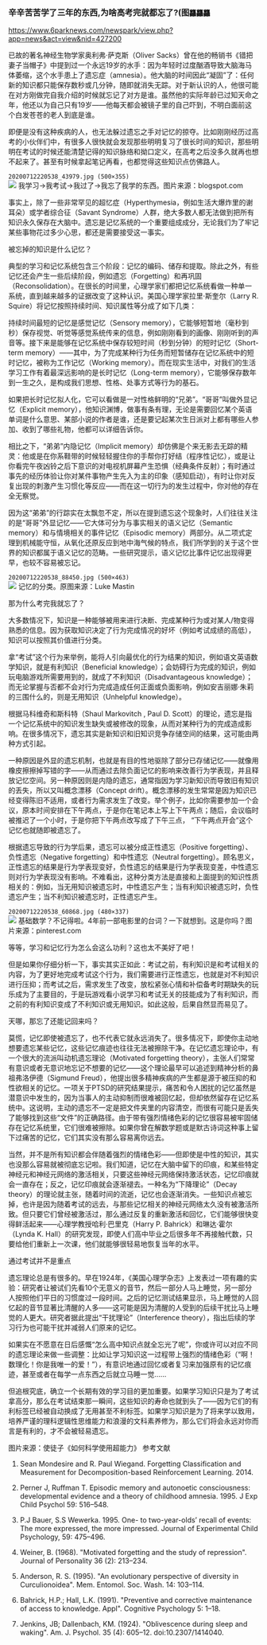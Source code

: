 ### 辛辛苦苦学了三年的东西,为啥高考完就都忘了?(图`龘龘龘`
https://www.6parknews.com/newspark/view.php?app=news&act=view&nid=427200

已故的著名神经生物学家奥利弗·萨克斯（Oliver Sacks）曾在他的畅销书《错把妻子当帽子》中提到过一个永远19岁的水手：因为年轻时过度酗酒导致大脑海马体萎缩，这个水手患上了遗忘症（amnesia）。他大脑的时间因此“凝固”了：任何新的知识都只能保存数秒或几分钟，随即就消失无踪。对于新认识的人，他很可能在对方刚做完自我介绍的时候就忘记了对方是谁。虽然他的实际年龄已过知天命之年，他还以为自己只有19岁——他每天都会被镜子里的自己吓到，不明白面前这个白发苍苍的老人到底是谁。

即便是没有这种疾病的人，也无法躲过遗忘之手对记忆的掠夺。比如刚刚经历过高考的小伙伴们中，有很多人很快就会发现那些明明复习了很长时间的知识，那些明明在考试的时候还能清楚记得的知识脉络和拗口定义，在高考之后没多久就再也想不起来了。甚至有时候拿起笔记再看，也都觉得这些知识点仿佛路人。

`20200712220538_43979.jpg (500×355)`<br>
![](https://web.popo8.com/20200712/20200712220538_43979.jpg)
我学习→我考试→我过了→我忘了我学的东西。图片来源：blogspot.com

事实上，除了一些非常罕见的超忆症（Hyperthymesia，例如生活大爆炸里的谢耳朵）或学者综合征（Savant Syndrome）人群，绝大多数人都无法做到把所有知识永久保存在大脑中。遗忘是记忆系统的一个重要组成成分，无论我们为了牢记某些事物花过多少心思，都还是需要接受这一事实。

被忘掉的知识是什么记忆？

典型的学习和记忆系统包含三个阶段：记忆的编码、储存和提取。除此之外，有些记忆还会产生一些后续阶段，例如遗忘（Forgetting）和再巩固（Reconsolidation）。在很长的时间里，心理学家们都把记忆系统看做一种单一系统，直到越来越多的证据改变了这种认识。美国心理学家拉里·斯奎尔（Larry R. Squire）将记忆按照持续时间、知识属性等分成了如下几类：

持续时间最短的记忆是感觉记忆（Sensory memory），它能够短暂地（毫秒到秒）保存视觉、听觉等感觉系统传来的信息，例如刚刚看到的画像、刚刚听到的声音等。接下来是能够在记忆系统中保存较短时间（秒到分钟）的短时记忆（Short-term memory）——其中，为了完成某种行为任务而短暂储存在记忆系统中的短时记忆，被称为工作记忆（Working memory）。而在现实生活中，对我们的生活学习工作有着最深远影响的是长时记忆（Long-term memory），它能够保存数年到一生之久，是构成我们思想、性格、处事方式等行为的基石。

如果把长时记忆拟人化，它可以看做是一对性格鲜明的“兄弟”。“哥哥”叫做外显记忆（Explicit memory），他知识渊博，做事有条有理，无论是需要回忆某个英语单词是什么意思、某部小说的作者是谁，还是要记起某次生日派对上都有哪些人参加、收到了哪些礼物，他都可以详细告诉你。

相比之下，“弟弟”内隐记忆（Implicit memory）却仿佛是个来无影去无踪的精灵：他或是在你系鞋带的时候轻轻握住你的手帮你打好结（程序性记忆），或是让你看完午夜凶铃之后下意识的对电视机屏幕产生恐惧（经典条件反射）；有时通过事先的经历体验让你对某件事物产生先入为主的印象（感知启动），有时让你对反复出现的刺激产生习惯化等反应——而在这一切行为的发生过程中，你对他的存在全无察觉。

因为这“弟弟”的行踪实在太飘忽不定，所以在提到遗忘这个现象时，人们往往关注的是“哥哥”外显记忆——它大体可分为与事实相关的语义记忆（Semantic memory）和与情境相关的事件记忆（Episodic memory）两部分。从二项式定理到机械能守恒，从氧化还原反应到地中海气候的特点，我们所学到的关于这个世界的知识都属于语义记忆的范畴。一些研究提示，语义记忆比事件记忆出现得更早，也较不容易被忘记。

`20200712220538_88450.jpg (500×463)`<br>
![](https://web.popo8.com/20200712/20200712220538_88450.jpg)
记忆的分类。原图来源：Luke Mastin

那为什么考完我就忘了？

大多数情况下，知识是一种能够被用来进行决断、完成某种行为或对某人/物变得熟悉的信息。因为获取知识决定了行为完成情况的好坏（例如考试成绩的高低），知识可以按照其价值进行分类。

拿“考试”这个行为来举例，能将人引向最优化的行为结果的知识，例如语文英语数学知识，就是有利知识（Beneficial knowledge）；会妨碍行为完成的知识，例如玩电脑游戏所需要用到的，就成了不利知识（Disadvantageous knowledge）；而无论掌握与否都不会对行为完成造成任何正面或负面影响，例如安吉丽娜·朱莉的三围什么的，则是无用知识（Unhelpful knowledge）。

根据马科维奇和斯科特（Shaul Markovitch , Paul D. Scott）的理论，遗忘是指一个记忆系统中的知识发生缺失或被修改的现象，从而对某种行为的完成造成影响。在很多情况下，遗忘其实是新知识和旧知识竞争存储空间的结果，这可能由两种方式引起。

一种原因是外显的遗忘机制，也就是有目的性地驱除了部分已存储记忆——就像用橡皮擦擦掉写错的字——从而通过去除负面记忆的影响来改善行为学表现，并且释放记忆空间。另一种原因则是内隐的遗忘，通常指因为学习新知识而导致旧有知识的丢失，所以又叫概念漂移（Concept drift）。概念漂移的发生常常是因为知识已经变得陈旧不适用，或者行为需求发生了改变。举个例子，比如你需要参加一个会议，原本时间安排在下午两点，于是你在笔记本上写上下午两点；随后，会议临时被推迟了一个小时，于是你把下午两点改写成了下午三点， “下午两点开会”这个记忆也就随即被遗忘了。

根据遗忘导致的行为学后果，遗忘可以被分成正性遗忘（Positive forgetting）、负性遗忘（Negative forgetting）和中性遗忘（Neutral forgetting）。顾名思义，正性遗忘的结果是行为学表现变好，负性遗忘的结果是行为学表现变差，中性遗忘则对行为学表现没有影响。不难看出，这种分类方法是直接和上面提到的知识性质相关的：例如，当无用知识被遗忘时，中性遗忘产生；当有利知识被遗忘时，负性遗忘产生；当不利知识被遗忘时，正性遗忘产生。

`20200712220538_60868.jpg (480×337)`<br>
![](https://web.popo8.com/20200712/20200712220538_60868.jpg)
基础数学？不记得啦。4年前一部电影里的台词？一下就想到。这是你吗？图片来源：pinterest.com

等等，学习和记忆行为怎么会这么功利？这也太不美好了吧！

但是如果你仔细分析一下，事实其实正如此：考试之前，有利知识是和考试相关的内容，为了更好地完成考试这个行为，我们需要进行正性遗忘，也就是对不利知识进行压抑；而考试之后，需求发生了改变，放松紧张心情和补偿备考时期缺失的玩乐成为了主要目的，于是玩游戏看小说学习和考试无关的技能成为了有利知识，而之前的有利知识变成了不利知识或无用知识。如此这般，后果自然显而易见了。

天哪，那忘了还能记回来吗？

莫慌，记忆即使被遗忘了，也不代表它就永远消失了。很多情况下，即使你主动地想要遗忘某些记忆，这些记忆痕迹也往往无法被擦除干净。在记忆遗忘理论中，有一个很大的流派叫动机遗忘理论（Motivated forgetting theory），主张人们常常有意识或者无意识地忘记不想要的记忆——这个理论最早可以追述到精神分析的鼻祖弗洛伊德（Sigmund Freud），他提出很多精神疾病的产生都是源于被压抑的和性欲相关的记忆。一项关于PTSD的研究结果提示，痛苦和令人困扰的记忆虽然是潜意识中发生的，因为当事人的主动抑制而很难被回忆起，但却依然留存在记忆系统中。这说明，主动的遗忘不一定是把文件夹里的内容清空，而很有可能只是丢失了能够找到这些“文件”的正确路径。由于带有强烈情绪色彩的记忆很容易被牢固储存在记忆系统里，它们很难被擦除。如果你曾在解数学题或是默古诗词这种事上留下过痛苦的记忆，它们其实没有那么容易离你远去。

当然，并不是所有知识都会伴随着强烈的情绪色彩——但即使是中性的知识，其实也没那么容易就被彻底忘记啦。我们知道，记忆在大脑中留下的印痕，和某些特定神经元和神经元网络的激活相关，只要这些神经元网络保持激活状态，记忆印痕就会一直存在；反之，记忆印痕就会逐渐褪去。一种名为“下降理论”（Decay theory）的理论就主张，随着时间的流逝，记忆也会逐渐消失。一些知识点被忘掉，也许是因为随着考试的远去，与那些记忆相关的神经元网络太久没有被激活所致。但只要它们曾经被激活过，那么通过反复的重新激活和回忆，它们能够很快变得鲜活起来——心理学教授哈利·巴里克（Harry P. Bahrick）和琳达·霍尔（Lynda K. Hall）的研究发现，即使人们高中毕业之后很多年不再接触代数，只要给他们重新上一次课，他们就能够很轻易地恢复当年的水平。

通过考试并不是重点

遗忘理论总是有很多的。早在1924年，《美国心理学杂志》上发表过一项有趣的实验：研究者让被试们先看10个无意义的音节，然后一部分人马上睡觉，另一部分人按照他们平日的习惯度过一段时间。之后的记忆测试结果显示，马上睡觉的人回忆起的音节显著比清醒的人多——这可能是因为清醒的人受到的后续干扰比马上睡觉的人更大。研究者据此提出“干扰理论”（Interference theory），指出后续的学习行为也可能干扰并减弱人们原来的记忆。

如果实在不愿意在日后感慨“怎么高中知识点就全忘光了呢”，你或许可以对应不同的遗忘理论来做一些调整：比如让学习知识这一过程带上强烈的情绪色彩（“啊！数理化！你是我唯一的爱！”），有意识地通过回忆或者复习来加强原有的记忆痕迹，甚至或者在每学一点东西之后就立马睡一觉……

但追根究底，确立一个长期有效的学习目的更加重要。如果学习知识只是为了考试拿高分，那么在考试结束那一瞬间，这些知识的寿命也就到头了——因为它们的有利标签已经被自动换成了无用甚至不利标签。如果学习知识是为了将来学以致用，培养严谨的理科逻辑性思维能力和浪漫的文科素养修为，那么它们将会永远对你而言是有利的，才不会被轻易遗忘。

图片来源：使徒子《如何科学使用超能力》
参考文献

1. Sean Mondesire and R. Paul Wiegand. Forgetting Classification and Measurement for Decomposition-based Reinforcement Learning. 2014.

2. Perner J, Ruffman T. Episodic memory and autonoetic consciousness: developmental evidence and a theory of childhood amnesia. 1995. J Exp Child Psychol 59: 516–548.

3. P.J Bauer, S.S Wewerka. 1995. One- to two-year-olds’ recall of events: The more expressed, the more impressed. Journal of Experimental Child Psychology, 59: 475–496.

4. Weiner, B. (1968). "Motivated forgetting and the study of repression". Journal of Personality 36 (2): 213–234.

5. Anderson, R. S. (1995). "An evolutionary perspective of diversity in Curculionoidea". Mem. Entomol. Soc. Wash. 14: 103–114.

6. Bahrick, H.P.; Hall, L.K. (1991). "Preventive and corrective maintenance of access to knowledge. Appl". Cognitive Psychology 5: 1–18.

7. Jenkins, JB; Dallenbach, KM. (1924). "Oblivescence during sleep and waking". Am. J. Psychol. 35 (4): 605–12. doi:10.2307/1414040.

